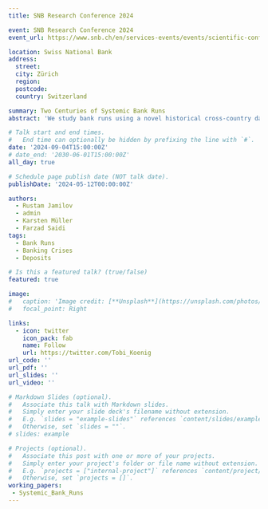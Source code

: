 ```yaml
---
title: SNB Research Conference 2024

event: SNB Research Conference 2024
event_url: https://www.snb.ch/en/services-events/events/scientific-conferences/snb_research_conference/sem_2024_10_04

location: Swiss National Bank
address: 
  street: 
  city: Zürich
  region: 
  postcode: 
  country: Switzerland

summary: Two Centuries of Systemic Bank Runs
abstract: 'We study bank runs using a novel historical cross-country dataset that covers 184 countries over the past 200 years and combines a new narrative chronology with statistical indicators of bank deposit withdrawals. We document the following facts: (i) the unconditional likelihood of a bank run is 1.2% and that of significant deposit withdrawals 12.7%; (ii) systemic bank runs, i.e. those that are accompanied by deposit withdrawals, are associated with substantially larger output losses than non-systemic runs or deposit contractions alone; (iii) bank runs are contractionary even when they are not triggered by fundamental causes, banks are well-capitalized, and there is no evidence of a crisis or widespread failures in the banking sector; (iv) in historical and contemporary episodes, depositors tend to run on highly leveraged banks, causing a credit crunch, and a reallocation of deposits across banks; and (v) liability guarantees are associated with lower output losses after systemic runs, while having a lender of last resort or deposit insurance reduces the probability of a run becoming systemic. Taken together, our findings highlight a key role for sudden bank liability disruptions during financial crises over and above other sources of financial fragility.'

# Talk start and end times.
#   End time can optionally be hidden by prefixing the line with `#`.
date: '2024-09-04T15:00:00Z'
# date_end: '2030-06-01T15:00:00Z'
all_day: true

# Schedule page publish date (NOT talk date).
publishDate: '2024-05-12T00:00:00Z'

authors:
  - Rustam Jamilov
  - admin
  - Karsten Müller
  - Farzad Saidi
tags:
  - Bank Runs
  - Banking Crises
  - Deposits	

# Is this a featured talk? (true/false)
featured: true

image: 
#   caption: 'Image credit: [**Unsplash**](https://unsplash.com/photos/bzdhc5b3Bxs)'
#   focal_point: Right

links:
  - icon: twitter
    icon_pack: fab
    name: Follow
    url: https://twitter.com/Tobi_Koenig
url_code: ''
url_pdf: ''
url_slides: ''
url_video: ''

# Markdown Slides (optional).
#   Associate this talk with Markdown slides.
#   Simply enter your slide deck's filename without extension.
#   E.g. `slides = "example-slides"` references `content/slides/example-slides.md`.
#   Otherwise, set `slides = ""`.
# slides: example

# Projects (optional).
#   Associate this post with one or more of your projects.
#   Simply enter your project's folder or file name without extension.
#   E.g. `projects = ["internal-project"]` references `content/project/deep-learning/index.md`.
#   Otherwise, set `projects = []`.
working_papers:
 - Systemic_Bank_Runs
---
```


<!-- {{% callout note %}}
Click on the **Slides** button above to view the built-in slides feature.
{{% /callout %}} -->

<!-- Slides can be added in a few ways: -->

<!-- - **Create** slides using Wowchemy's [_Slides_](https://wowchemy.com/docs/managing-content/#create-slides) feature and link using `slides` parameter in the front matter of the talk file
- **Upload** an existing slide deck to `static/` and link using `url_slides` parameter in the front matter of the talk file
- **Embed** your slides (e.g. Google Slides) or presentation video on this page using [shortcodes](https://wowchemy.com/docs/writing-markdown-latex/).
Further event details, including [page elements](https://wowchemy.com/docs/writing-markdown-latex/) such as image galleries, can be  added to the body of this page.
 -->